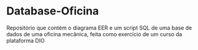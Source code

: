 # Database-Oficina
Repositório que contém o diagrama EER e um script SQL de uma base de dados de uma oficina mecânica, feita como exercício de um curso da plataforma DIO
